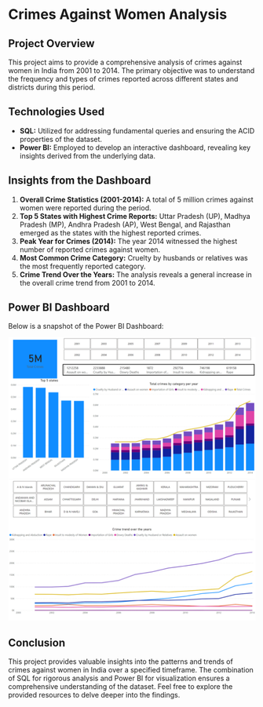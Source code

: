 <!DOCTYPE html>
<html lang="en">
<head>
  <meta charset="UTF-8">
  <meta name="viewport" content="width=device-width, initial-scale=1.0">
</head>
<body>

  <h1>Crimes Against Women Analysis</h1>

  <h2>Project Overview</h2>

  <p>This project aims to provide a comprehensive analysis of crimes against women in India from 2001 to 2014. The primary objective was to understand the frequency and types of crimes reported across different states and districts during this period.</p>

  <h2>Technologies Used</h2>

  <ul>
    <li><strong>SQL:</strong> Utilized for addressing fundamental queries and ensuring the ACID properties of the dataset.</li>
    <li><strong>Power BI:</strong> Employed to develop an interactive dashboard, revealing key insights derived from the underlying data.</li>
  </ul>

  <h2>Insights from the Dashboard</h2>

  <ol>
    <li><strong>Overall Crime Statistics (2001-2014):</strong> A total of 5 million crimes against women were reported during the period.</li>
    <li><strong>Top 5 States with Highest Crime Reports:</strong> Uttar Pradesh (UP), Madhya Pradesh (MP), Andhra Pradesh (AP), West Bengal, and Rajasthan emerged as the states with the highest reported crimes.</li>
    <li><strong>Peak Year for Crimes (2014):</strong> The year 2014 witnessed the highest number of reported crimes against women.</li>
    <li><strong>Most Common Crime Category:</strong> Cruelty by husbands or relatives was the most frequently reported category.</li>
    <li><strong>Crime Trend Over the Years:</strong> The analysis reveals a general increase in the overall crime trend from 2001 to 2014.</li>
  </ol>
  <h2>Power BI Dashboard</h2>

  <p>Below is a snapshot of the Power BI Dashboard:</p>

  <img src="images/dashboard_page1.png" alt="Power BI Dashboard">
  <img src="images/dashboard_page2.png" alt="Power BI Dashboard">

  <h2>Conclusion</h2>

  <p>This project provides valuable insights into the patterns and trends of crimes against women in India over a specified timeframe. The combination of SQL for rigorous analysis and Power BI for visualization ensures a comprehensive understanding of the dataset. Feel free to explore the provided resources to delve deeper into the findings.</p>

</body>
</html>
